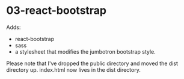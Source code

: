 # 03-react-bootstrap

Adds:
- react-bootstrap
- sass
- a stylesheet that modifies the jumbotron bootstrap style.

Please note that I've dropped the public directory and moved the dist directory up. index.html now lives in the dist directory.
